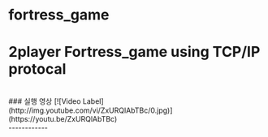 # fortress_game
2player Fortress_game using TCP/IP protocal
<br>
===========
<br>
### 실행 영상
[![Video Label](http://img.youtube.com/vi/ZxURQlAbTBc/0.jpg)](https://youtu.be/ZxURQlAbTBc)
<br>
------------
